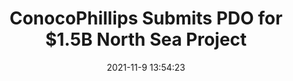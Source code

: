 ---
"title": "ConocoPhillips Submits PDO for $1.5B North Sea Project"
"date": "2021-11-9 13:54:23"
"feed_name": "RIGZONE"
"feed_website": "http://www.rigzone.com/"
"feed_rss": "http://www.rigzone.com/news/rss/rigzone_latest.aspx"
"link": "https://www.rigzone.com/news/conocophillips_submits_pdo_for_15b_north_sea_project-09-nov-2021-166954-article/?rss=true"
"source": "None"
"file": "_posts/2021-1-1-3f10c5c44d750e40f78174610758ad7c16b5a426.md"
"accident": "0"
"drilling": "0"
"dead": "0"
"injured": "0"
"arrested": "0"
"place": "unknown place"
"where": "unknown site"
"causes": "unknown"
"place_uri": "unknown place"
---